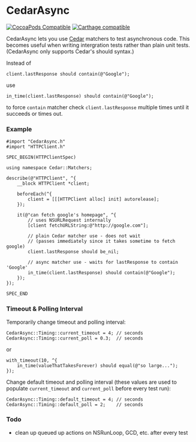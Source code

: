 # CedarAsync

[![CocoaPods Compatible](https://img.shields.io/cocoapods/v/CedarAsync.svg?style=flat-square)](https://cocoapods.org/pods/CedarAsync)
[![Carthage compatible](https://img.shields.io/badge/Carthage-compatible-4BC51D.svg?style=flat)](https://github.com/Carthage/Carthage)

CedarAsync lets you use [Cedar](http://github.com/pivotal/cedar) matchers to 
test asynchronous code. This becomes useful when writing intergration tests 
rather than plain unit tests. (CedarAsync only supports Cedar's should syntax.)

Instead of

    client.lastResponse should contain(@"Google");

use

    in_time(client.lastResponse) should contain(@"Google");

to force `contain` matcher check `client.lastResponse` multiple times until 
it succeeds or times out.

### Example

    #import "CedarAsync.h"
    #import "HTTPClient.h"
    
    SPEC_BEGIN(HTTPClientSpec)
    
    using namespace Cedar::Matchers;
    
    describe(@"HTTPClient", ^{
        __block HTTPClient *client;
        
        beforeEach(^{
            client = [[[HTTPClient alloc] init] autorelease];
        });
        
        it(@"can fetch google's homepage", ^{
            // uses NSURLRequest internally
            [client fetchURLString:@"http://google.com"];
            
            // plain Cedar matcher use - does not wait
            // (passes immediately since it takes sometime to fetch google)
            client.lastResponse should be_nil;
            
            // async matcher use - waits for lastResponse to contain 'Google'
            in_time(client.lastResponse) should contain(@"Google");
        });
    });

    SPEC_END

### Timeout & Polling Interval

Temporarily change timeout and polling interval:

    CedarAsync::Timing::current_timeout = 4; // seconds
    CedarAsync::Timing::current_poll = 0.3;  // seconds

or

    with_timeout(10, ^{
        in_time(valueThatTakesForever) should equal(@"so large...");
    });

Change default timeout and polling interval (these values are used to populate
`current_timeout` and `current_poll` before every test run):

    CedarAsync::Timing::default_timeout = 4; // seconds
    CedarAsync::Timing::default_poll = 2;    // seconds

### Todo

- clean up queued up actions on NSRunLoop, GCD, etc. after every test
